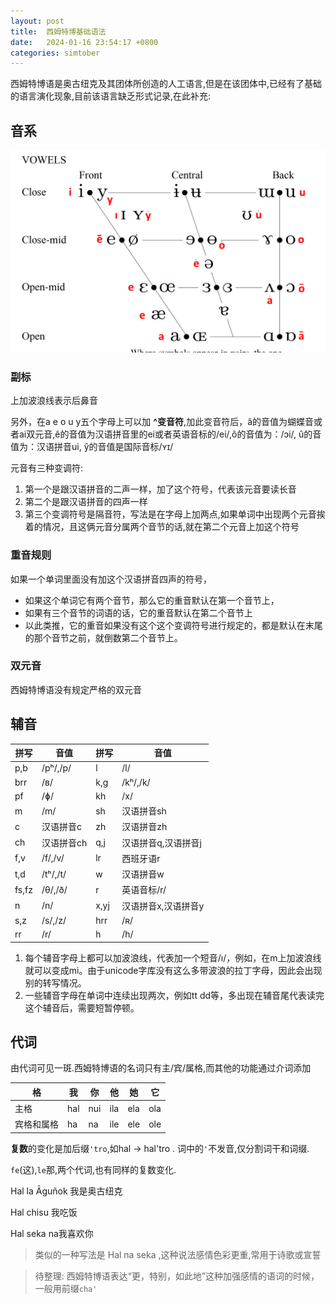 ```yaml
---
layout: post
title:  西姆特博基础语法
date:   2024-01-16 23:54:17 +0800
categories: simtober
---
```

西姆特博语是奥古纽克及其团体所创造的人工语言,但是在该团体中,已经有了基础的语言演化现象,目前该语言缺乏形式记录,在此补充:

## 音系

![](/assets/simtober/vowels.png)

### 副标
上加波浪线表示后鼻音

另外，在a e o u y五个字母上可以加 **^变音符**,加此变音符后，â的音值为蝴蝶音或者ai双元音,ê的音值为汉语拼音里的ei或者英语音标的/ei/,ô的音值为：/ɔi/, û的音值为：汉语拼音ui, ŷ的音值是国际音标/ʏɪ/


元音有三种变调符: 
1. 第一个是跟汉语拼音的二声一样，加了这个符号，代表该元音要读长音
2. 第二个是跟汉语拼音的四声一样
3. 第三个变调符号是隔音符，写法是在字母上加两点,如果单词中出现两个元音挨着的情况，且这俩元音分属两个音节的话,就在第二个元音上加这个符号
### 重音规则

如果一个单词里面没有加这个汉语拼音四声的符号，
- 如果这个单词它有两个音节，那么它的重音默认在第一个音节上，
- 如果有三个音节的词语的话，它的重音默认在第二个音节上
- 以此类推，它的重音如果没有这个这个变调符号进行规定的，都是默认在末尾的那个音节之前，就倒数第二个音节上。

### 双元音
西姆特博语没有规定严格的双元音
## 辅音

|拼写|音值|拼写|音值|
|---|---|---|---|
| p,b | /pʰ/,/p/ |l | /l/ |
| brr | /ʙ/ |k,g | /kʰ/,/k/ |
| pf | /ɸ/ |kh | /x/ |
| m | /m/ |sh | 汉语拼音sh |
| c | 汉语拼音c |zh | 汉语拼音zh |
| ch | 汉语拼音ch |q,j | 汉语拼音q,汉语拼音j |
| f,v | /f/,/v/ |lr | 西班牙语r |
| t,d | /tʰ/,/t/ |w | 汉语拼音w |
| fs,fz | /θ/,/ð/ |r | 英语音标/r/ |
| n | /n/ |x,yj | 汉语拼音x,汉语拼音y |
| s,z | /s/,/z/ |hrr | /ʀ/ |
| rr | /r/ |h | /h/ |


1. 每个辅音字母上都可以加波浪线，代表加一个短音/ı/，例如，在m上加波浪线就可以变成mi。由于unicode字库没有这么多带波浪的拉丁字母，因此会出现别的转写情况。
2. 一些辅音字母在单词中连续出现两次，例如tt dd等，多出现在辅音尾代表读完这个辅音后，需要短暂停顿。

## 代词

由代词可见一斑.西姆特博语的名词只有主/宾/属格,而其他的功能通过介词添加

|  格| 我 | 你| 他 | 她 | 它|
|---|---|---|---|---|---|
|主格|hal|nui| ila|ela|ola|
|宾格和属格| ha|na|ile|ele|ole|

**复数**的变化是加后缀`'tro`,如hal -> hal'tro . 词中的`'`不发音,仅分割词干和词缀.

`fe`(这),`le`那,两个代词,也有同样的复数变化.

Hal la Āguñok 我是奥古纽克

Hal chisu 我吃饭

Hal seka na我喜欢你

> 类似的一种写法是 Hal na seka ,这种说法感情色彩更重,常用于诗歌或宣誓

> 待整理: 西姆特博语表达“更，特别，如此地”这种加强感情的语词的时候，一般用前缀`cha'`